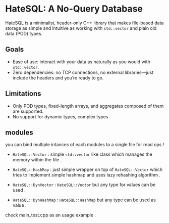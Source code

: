 # HateSQL: A No-Query Database

HateSQL is a minimalist, header-only C++ library that makes file-based data storage as simple and intuitive as working with `std::vector` and plain old data (POD) types.

## Goals
- Ease of use: interact with your data as naturally as you would with `std::vector`.
- Zero dependencies: no TCP connections, no external libraries—just include the headers and you’re ready to go.

## Limitations
- Only POD types, fixed-length arrays, and aggregates composed of them are supported.
- No support for dynamic types, complex types .

## modules
you can bind multiple intances of each modules to a single file for read ops !
- `HateSQL::Vector` : simple `std::vector` like class which manages the memory within the file .

- `HateSQL::HashMap` : just simple wrapper on top of `HateSQL::Vector` which tries to implement simple hashmap and uses lazy rehashing algorithm .

- `HateSQL::DynVector` : `HateSQL::Vector` but any type for values can be used .
- `HateSQL::DynHashMap` : `HateSQL::HashMap` but any type can be used as value .



check main_test.cpp as an usage example .
